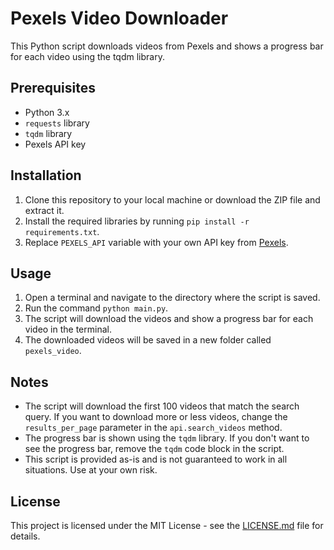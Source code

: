 # Pexels Video Downloader

This Python script downloads videos from Pexels and shows a progress bar for each video using the tqdm library.

## Prerequisites

- Python 3.x
- `requests` library
- `tqdm` library
- Pexels API key

## Installation

1. Clone this repository to your local machine or download the ZIP file and extract it.
2. Install the required libraries by running `pip install -r requirements.txt`.
3. Replace `PEXELS_API` variable with your own API key from [Pexels](https://www.pexels.com/api/).

## Usage

1. Open a terminal and navigate to the directory where the script is saved.
2. Run the command `python main.py`.
3. The script will download the videos and show a progress bar for each video in the terminal.
4. The downloaded videos will be saved in a new folder called `pexels_video`.

## Notes

- The script will download the first 100 videos that match the search query. If you want to download more or less videos, change the `results_per_page` parameter in the `api.search_videos` method.
- The progress bar is shown using the `tqdm` library. If you don't want to see the progress bar, remove the `tqdm` code block in the script.
- This script is provided as-is and is not guaranteed to work in all situations. Use at your own risk.

## License

This project is licensed under the MIT License - see the [LICENSE.md](LICENSE.md) file for details.
